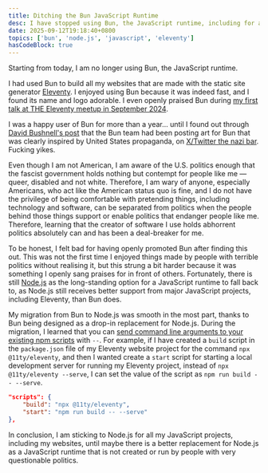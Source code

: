 ```yaml
---
title: Ditching the Bun JavaScript Runtime
desc: I have stopped using Bun, the JavaScript runtime, including for all my websites.
date: 2025-09-12T19:18:40+0800
topics: ['bun', 'node.js', 'javascript', 'eleventy']
hasCodeBlock: true
---
```

Starting from today, I am no longer using Bun, the JavaScript runtime.

I had used Bun to build all my websites that are made with the static site generator [Eleventy](https://www.11ty.dev/). I enjoyed using Bun because it was indeed fast, and I found its name and logo adorable. I even openly praised Bun during [my first talk at THE Eleventy meetup in September 2024](2024-09-27-eleventy-meetup-19-first-talk.md).

I was a happy user of Bun for more than a year... until I found out through [David Bushnell's post](https://dbushell.com/notes/2025-09-10T12:08Z/) that the Bun team had been posting art for Bun that was clearly inspired by United States propaganda, on [X/Twitter the nazi bar](https://www.nbcnews.com/tech/social-media/x-twitter-elon-musk-nazi-extremist-white-nationalist-accounts-rcna145020). Fucking yikes.

Even though I am not American, I am aware of the U.S. politics enough that the fascist government holds nothing but contempt for people like me — queer, disabled and not white. Therefore, I am wary of anyone, especially Americans, who act like the American status quo is fine, and I do not have the privilege of being comfortable with pretending things, including technology and software, can be separated from politics when the people behind those things support or enable politics that endanger people like me. Therefore, learning that the creator of software I use holds abhorrent politics absolutely can and has been a deal-breaker for me.

To be honest, I felt bad for having openly promoted Bun after finding this out. This was not the first time I enjoyed things made by people with terrible politics without realising it, but this strung a bit harder because it was something I openly sang praises for in front of others. Fortunately, there is still [Node.js](https://nodejs.org/en) as the long-standing option for a JavaScript runtime to fall back to, as Node.js still receives better support from major JavaScript projects, including Eleventy, than Bun does.

My migration from Bun to Node.js was smooth in the most part, thanks to Bun being designed as a drop-in replacement for Node.js. During the migration, I learned that you can [send command line arguments to your existing npm scripts](https://www.geeksforgeeks.org/node-js/sending-command-line-arguments-to-npm-script/) with `--`. For example, if I have created a `build` script in the `package.json` file of my Eleventy website project for the command `npx @11ty/eleventy`, and then I wanted create a `start` script for starting a local development server for running my Eleventy project, instead of `npx @11ty/eleventy --serve`, I can set the value of the script as `npm run build -- --serve`.

```json
"scripts": {
	"build": "npx @11ty/eleventy",
	"start": "npm run build -- --serve"
},
```

In conclusion, I am sticking to Node.js for all my JavaScript projects, including my websites, until maybe there is a better replacement for Node.js as a JavaScript runtime that is not created or run by people with very questionable politics.
